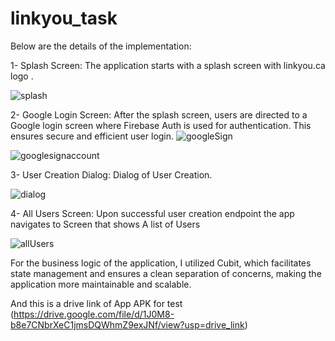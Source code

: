 # linkyou_task

Below are the details of the implementation:

1- Splash Screen: The application starts with a splash screen with linkyou.ca logo .

![splash](https://github.com/user-attachments/assets/9a4e5df9-e755-4808-ab1a-9426b11847bd)

2- Google Login Screen: After the splash screen, users are directed to a Google login screen where Firebase Auth is used for authentication. This ensures secure and efficient user login.
![googleSign](https://github.com/user-attachments/assets/6e4958bb-cf45-4460-8226-f333fe953b69)

![googlesignaccount](https://github.com/user-attachments/assets/836d1207-51e8-4cfc-8ade-f26f86068c34)

3- User Creation Dialog: Dialog of User Creation.

![dialog](https://github.com/user-attachments/assets/4e52402e-0232-492f-aefa-c6408d8e27c6)

4- All Users Screen: Upon successful user creation endpoint the app navigates to Screen that shows A list of Users

![allUsers](https://github.com/user-attachments/assets/9c891999-5391-4dfe-9fcd-6d14b317e3f7)

For the business logic of the application, I utilized Cubit, which facilitates state management and ensures a clean separation of concerns, making the application more maintainable and scalable.

And this is a drive link of App APK for test (https://drive.google.com/file/d/1J0M8-b8e7CNbrXeC1jmsDQWhmZ9exJNf/view?usp=drive_link)
